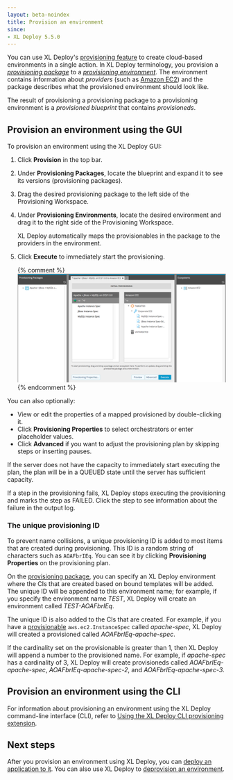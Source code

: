 ```yaml
---
layout: beta-noindex
title: Provision an environment
since:
- XL Deploy 5.5.0
---
```


You can use XL Deploy's [provisioning feature](/xl-deploy/concept/provisioning-through-xl-deploy.html) to create cloud-based environments in a single action. In XL Deploy terminology, you provision a [*provisioning package*](/xl-deploy/how-to/create-a-provisioning-package.html) to a [*provisioning environment*](/xl-deploy/how-to/create-a-provisioning-environment.html). The environment contains information about *providers* (such as [Amazon EC2](https://aws.amazon.com/ec2/)) and the package describes what the provisioned environment should look like.

The result of provisioning a provisioning package to a provisioning environment is a *provisioned blueprint* that contains *provisioneds*.

## Provision an environment using the GUI

To provision an environment using the XL Deploy GUI:

1. Click **Provision** in the top bar.
1. Under **Provisioning Packages**, locate the blueprint and expand it to see its versions (provisioning packages).
1. Drag the desired provisioning package to the left side of the Provisioning Workspace.
1. Under **Provisioning Environments**, locate the desired environment and drag it to the right side of the Provisioning Workspace.

    XL Deploy automatically maps the provisionables in the package to the providers in the environment.

1. Click **Execute** to immediately start the provisioning.

    {% comment %} ![Provision an environment](images/provisioning-provision-an-ecosystem.png) {% endcomment %}

You can also optionally:

* View or edit the properties of a mapped provisioned by double-clicking it.
* Click **Provisioning Properties** to select orchestrators or enter placeholder values.
* Click **Advanced** if you want to adjust the provisioning plan by skipping steps or inserting pauses.

If the server does not have the capacity to immediately start executing the plan, the plan will be in a QUEUED state until the server has sufficient capacity.

If a step in the provisioning fails, XL Deploy stops executing the provisioning and marks the step as FAILED. Click the step to see information about the failure in the output log.

### The unique provisioning ID

To prevent name collisions, a unique provisioning ID is added to most items that are created during provisioning. This ID is a random string of characters such as `AOAFbrIEq`. You can see it by clicking **Provisioning Properties** on the provisioning plan.

On the [provisioning package](/xl-deploy/how-to/create-a-provisioning-package.html#create-a-provisioning-package), you can specify an XL Deploy environment where the CIs that are created based on bound templates will be added. The unique ID will be appended to this environment name; for example, if you specify the environment name *TEST*, XL Deploy will create an environment called *TEST-AOAFbrIEq*.

The unique ID is also added to the CIs that are created. For example, if you have a [provisionable](/xl-deploy/how-to/create-a-provisioning-package.html#add-a-provisionable-to-a-package) `aws.ec2.InstanceSpec` called *apache-spec*, XL Deploy will created a provisioned called *AOAFbrIEq-apache-spec*.

If the cardinality set on the provisionable is greater than 1, then XL Deploy will append a number to the provisioned name. For example, if *apache-spec* has a cardinality of 3, XL Deploy will create provisioneds called *AOAFbrIEq-apache-spec*, *AOAFbrIEq-apache-spec-2*, and *AOAFbrIEq-apache-spec-3*.

## Provision an environment using the CLI

For information about provisioning an environment using the XL Deploy command-line interface (CLI), refer to [Using the XL Deploy CLI provisioning extension](/xl-deploy/how-to/using-the-xl-deploy-cli-provisioning-extension.html).

## Next steps

After you provision an environment using XL Deploy, you can [deploy an application to it](/xl-deploy/how-to/deploy-to-a-provisioned-environment.html). You can also use XL Deploy to [deprovision an environment](/xl-deploy/how-to/deprovision-an-environment.html).
